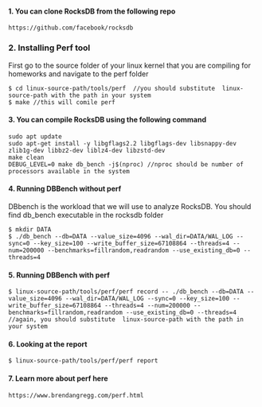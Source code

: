#### 1. You can clone RocksDB from the following repo
```
https://github.com/facebook/rocksdb
```

### 2. Installing Perf tool
First go to the source folder of your linux kernel that you are compiling for homeworks and navigate to the perf folder
```
$ cd linux-source-path/tools/perf  //you should substitute  linux-source-path with the path in your system
$ make //this will comile perf
```

#### 3. You can compile RocksDB using the following command
```
sudo apt update
sudo apt-get install -y libgflags2.2 libgflags-dev libsnappy-dev zlib1g-dev libbz2-dev liblz4-dev libzstd-dev
make clean
DEBUG_LEVEL=0 make db_bench -j$(nproc) //nproc should be number of processors available in the system
```

#### 4. Running DBBench without perf
DBbench is the workload that we will use to analyze RocksDB. You should find db_bench executable in the rocksdb folder
```
$ mkdir DATA
$ ./db_bench --db=DATA --value_size=4096 --wal_dir=DATA/WAL_LOG --sync=0 --key_size=100 --write_buffer_size=67108864 --threads=4 --num=200000 --benchmarks=fillrandom,readrandom --use_existing_db=0 --threads=4
```

#### 5. Running DBBench with perf
```
$ linux-source-path/tools/perf/perf record -- ./db_bench --db=DATA --value_size=4096 --wal_dir=DATA/WAL_LOG --sync=0 --key_size=100 --write_buffer_size=67108864 --threads=4 --num=200000 --benchmarks=fillrandom,readrandom --use_existing_db=0 --threads=4 //again, you should substitute  linux-source-path with the path in your system
```

#### 6. Looking at the report
```
$ linux-source-path/tools/perf/perf report
```
#### 7. Learn more about perf here
```
https://www.brendangregg.com/perf.html
```

